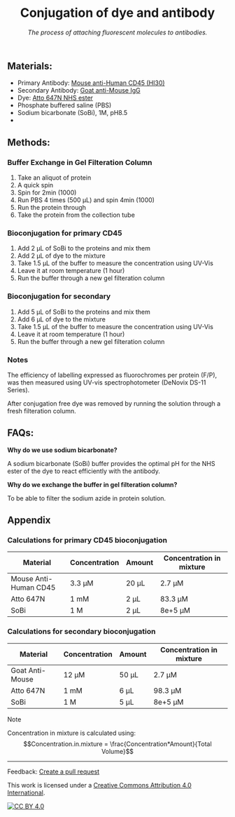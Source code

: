 <header>

<!--
  <<< Author notes: Course header >>>
  Include a 1280×640 image, course title in sentence case, and a concise description in emphasis.
  In your repository settings: enable template repository, add your 1280×640 social image, auto delete head branches.
  Add your open source license, GitHub uses MIT license.
-->

# Conjugation of dye and antibody

_The process of attaching fluorescent molecules to antibodies._

</header>

<!--
  <<< Author notes: Step 1 >>>
  Choose 3-5 steps for your course.
  The first step is always the hardest, so pick something easy!
  Link to docs.github.com for further explanations.
  Encourage users to open new tabs for steps!
-->

## Materials:
  - Primary Antibody:
    [Mouse anti-Human CD45 (HI30)](https://www.ptglab.com/products/CD45-Antibody-65109-1-Ig.htm)
  - Secondary Antibody:
    [Goat anti-Mouse IgG](https://www.bioscience.co.uk/product~73025)
  - Dye:
    [Atto 647N NHS ester](https://www.aatbio.com/products/atto-647n-nhs-ester)
  - Phosphate buffered saline (PBS)
  - Sodium bicarbonate (SoBi), 1M, pH8.5
  - 

## Methods:
### Buffer Exchange in Gel Filteration Column
1. Take an aliquot of protein
2. A quick spin
3. Spin for 2min (1000)
4. Run PBS 4 times (500 µL) and spin 4min (1000)
5. Run the protein through
6. Take the protein from the collection tube

### Bioconjugation for primary CD45
1. Add 2 µL of SoBi to the proteins and mix them
2. Add 2 µL of dye to the mixture
3. Take 1.5 µL of the buffer to measure the concentration using UV-Vis
4. Leave it at room temperature (1 hour)
5. Run the buffer through a new gel filteration column

### Bioconjugation for secondary
1. Add 5 µL of SoBi to the proteins and mix them
2. Add 6 µL of dye to the mixture
3. Take 1.5 µL of the buffer to measure the concentration using UV-Vis
4. Leave it at room temperature (1 hour)
5. Run the buffer through a new gel filteration column

### Notes
The efficiency of labelling expressed as fluorochromes per protein (F/P), was then measured using UV-vis spectrophotometer (DeNovix DS-11 Series).

After conjugation free dye was removed by running the solution through a fresh filteration column.  

## FAQs: 
**Why do we use sodium bicarbonate?**

A sodium bicarbonate (SoBi) buffer provides the optimal pH for the NHS ester of the dye to react efficiently with the antibody.

**Why do we exchange the buffer in gel filteration column?**

To be able to filter the sodium azide in protein solution. 

## Appendix
### Calculations for primary CD45 bioconjugation
| Material | Concentration | Amount | Concentration in mixture |
| -------- | ------- | ------- | ------- |
| Mouse Anti-Human CD45 | 3.3 µM | 20 µL | 2.7 µM  | 
| Atto 647N       | 1 mM   | 2 µL  | 83.3 µM | 
| SoBi            | 1 M    | 2 µL  | 8e+5 µM |

### Calculations for secondary bioconjugation
| Material | Concentration | Amount | Concentration in mixture |
| -------- | ------- | ------- | ------- |
| Goat Anti-Mouse | 12 µM | 50 µL | 2.7 µM  | 
| Atto 647N       | 1 mM   | 6 µL  | 98.3 µM | 
| SoBi            | 1 M    | 5 µL  | 8e+5 µM |

> [!NOTE]
> Concentration in mixture is calculated using: $$Concentration.in.mixture = \frac{Concentration*Amount}{Total Volume}$$
 
<footer>

<!--
  <<< Author notes: Footer >>>
  Add a link to get support, GitHub status page, code of conduct, license link.
-->

---

Feedback: [Create a pull request]()

This work is licensed under a
[Creative Commons Attribution 4.0 International][cc-by].

[![CC BY 4.0][cc-by-image]][cc-by]

[cc-by]: https://creativecommons.org/licenses/by/4.0/
[cc-by-image]: https://i.creativecommons.org/l/by/4.0/88x31.png
[cc-by-shield]: https://img.shields.io/badge/License-CC%20BY%204.0-lightgrey.svg

</footer>
